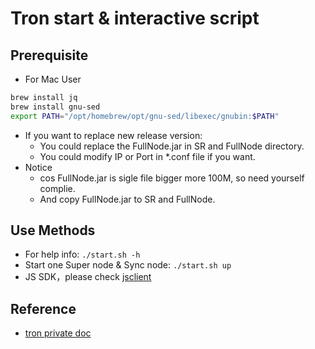 # Tron start & interactive script

## Prerequisite

- For Mac User

```sh
brew install jq
brew install gnu-sed
export PATH="/opt/homebrew/opt/gnu-sed/libexec/gnubin:$PATH"
```

- If you want to replace new release version:
  - You could replace the FullNode.jar in SR and FullNode directory.
  - You could modify IP or Port in *.conf file if you want.
- Notice
  - cos FullNode.jar is sigle file bigger more 100M, so need yourself complie.
  - And copy FullNode.jar to SR and FullNode.

## Use Methods

- For help info: `./start.sh -h`
- Start one Super node & Sync node: `./start.sh up`
- JS SDK，please check [jsclient](./jsclient)

## Reference

- [tron private doc](https://cn.developers.tron.network/docs/tron-private-chain)